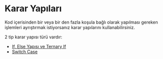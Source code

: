 # Karar Yapıları

Kod içerisinden bir veya bir den fazla koşula bağlı olarak yapılması gereken işlemleri ayrıştırmak istiyorsanız karar yapılarını kullanabilirsiniz. 

2 tip karar yapısı türü vardır: 
- [If, Else Yapısı ve Ternary If](1-if-else-yapisi-ve-ternary-if/)
- [Switch Case](2-switch-case/)
